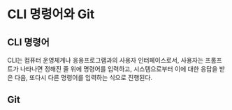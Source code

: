 # CLI 명령어와 Git
## CLI 명령어
CLI는 컴퓨터 운영체계나 응용프로그램과의 사용자 인터페이스로서, 사용자는 프롬프트가 나타나면 정해진 줄 위에 명령어를 입력하고, 시스템으로부터 이에 대한 응답을 받은 다음, 또다시 다른 명령어를 입력하는 식으로 진행된다.
## Git
